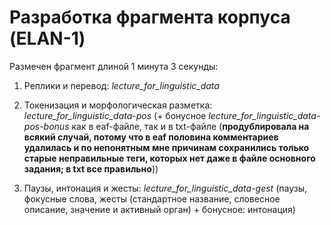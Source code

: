 # Разработка фрагмента корпуса (ELAN-1)

Размечен фрагмент длиной 1 минута 3 секунды:

1. Реплики и перевод: *lecture_for_linguistic_data*

2. Токенизация и морфологическая разметка: *lecture_for_linguistic_data-pos* (+ бонусное *lecture_for_linguistic_data-pos-bonus* как в eaf-файле, так и в txt-файле (**продублировала на всякий случай, потому что в eaf половина комментариев удалилась и по непонятным мне причинам сохранились только старые неправильные теги, которых нет даже в файле основного задания; в txt все правильно**))

3. Паузы, интонация и жесты: *lecture_for_linguistic_data-gest* (паузы, фокусные слова, жесты (стандартное название, словесное описание, значение и активный орган) + бонусное: интонация)
